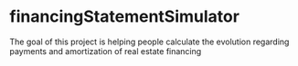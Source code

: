 # financingStatementSimulator

The goal of this project is helping people calculate the evolution regarding payments and amortization of real estate financing
